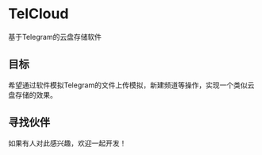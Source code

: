 # TelCloud
基于Telegram的云盘存储软件

## 目标
希望通过软件模拟Telegram的文件上传模拟，新建频道等操作，实现一个类似云盘存储的效果。  

## 寻找伙伴
如果有人对此感兴趣，欢迎一起开发！
